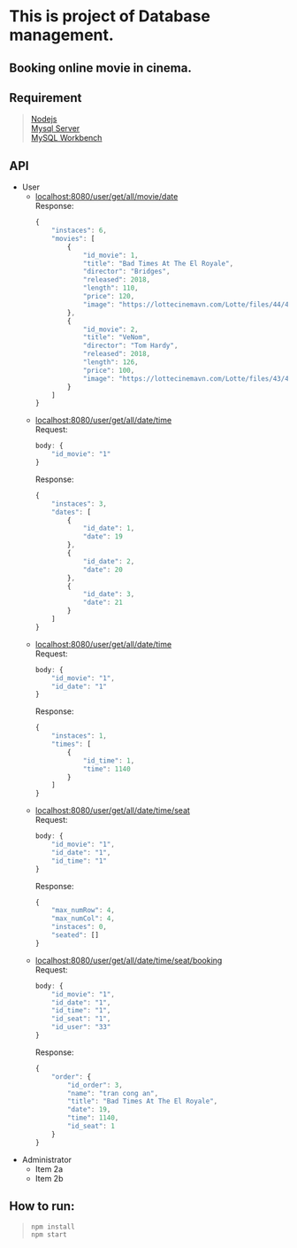 # This is project of Database management.
## Booking  online movie in cinema.

## Requirement
> [Nodejs](https://nodejs.org/en/) </br>
> [Mysql Server](https://dev.mysql.com/downloads/mysql/) </br>
> [MySQL Workbench](https://dev.mysql.com/downloads/workbench/) </br>
## API
* User
    * [localhost:8080/user/get/all/movie/date](localhost:8080/user/get/all/movie) <br>
        Response:
        ```javascript
        {
            "instaces": 6,
            "movies": [
                {
                    "id_movie": 1,
                    "title": "Bad Times At The El Royale",
                    "director": "Bridges",
                    "released": 2018,
                    "length": 110,
                    "price": 120,
                    "image": "https://lottecinemavn.com/Lotte/files/44/4427ab16-6b3e-45c8-9dee-58c8ad84304b.png"
                },
                {
                    "id_movie": 2,
                    "title": "VeNom",
                    "director": "Tom Hardy",
                    "released": 2018,
                    "length": 126,
                    "price": 100,
                    "image": "https://lottecinemavn.com/Lotte/files/43/43a08870-459f-48e5-8cad-c8342755aa4c.jpg"
                }
            ]
        }
        ```
    * [localhost:8080/user/get/all/date/time](localhost:8080/user/get/all/movie/date/time) <br>
        Request:
        ```javascript
        body: {
            "id_movie": "1"
        }
        ```
        Response:
        ```javascript
        {
            "instaces": 3,
            "dates": [
                {
                    "id_date": 1,
                    "date": 19
                },
                {
                    "id_date": 2,
                    "date": 20
                },
                {
                    "id_date": 3,
                    "date": 21
                }
            ]
        }
        ```
    * [localhost:8080/user/get/all/date/time](localhost:8080/user/get/all/movie/date/time) <br>
        Request:
        ```javascript
        body: {
            "id_movie": "1",
            "id_date": "1"
        }
        ```
        Response:
        ```javascript
        {
            "instaces": 1,
            "times": [
                {
                    "id_time": 1,
                    "time": 1140
                }
            ]
        }
        ```
    * [localhost:8080/user/get/all/date/time/seat](localhost:8080/user/get/all/movie/date/time/seat) <br>
        Request:
        ```javascript
        body: {
            "id_movie": "1",
            "id_date": "1",
            "id_time": "1"
        }
        ```
        Response:
        ```javascript
        {
            "max_numRow": 4,
            "max_numCol": 4,
            "instaces": 0,
            "seated": []
        }
        ```
    * [localhost:8080/user/get/all/date/time/seat/booking](localhost:8080/user/get/all/movie/date/time/seat/booking) <br>
        Request:
        ```javascript
        body: {
            "id_movie": "1",
            "id_date": "1",
            "id_time": "1",
            "id_seat": "1",
            "id_user": "33"
        }
        ```
        Response:
        ```javascript
        {
            "order": {
                "id_order": 3,
                "name": "tran cong an",
                "title": "Bad Times At The El Royale",
                "date": 19,
                "time": 1140,
                "id_seat": 1
            }
        }
        
        ```
* Administrator
  * Item 2a
  * Item 2b



## How to run:
> ```npm install``` </br>
> ```npm start```